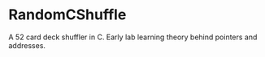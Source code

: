 # RandomCShuffle
A 52 card deck shuffler in C. Early lab learning theory behind pointers and addresses. 
